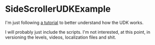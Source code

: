 SideScrollerUDKExample
======================

I'm just following [a tutorial](http://labs.vectorform.com/2011/11/creating-a-side-scrolling-game-with-udk/ "this tutorial") to better understand how the UDK works.

I will probably just include the scripts. I'm not interested, at this point, in versioning the levels, videos, localization files and shit.
